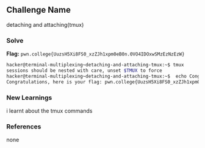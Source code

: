 ## Challenge Name
detaching and attaching(tmux)

### Solve
**Flag:** `pwn.college{UuzsH5Xi8FS0_xzZJh1xpm0eB0n.0VO4IDOxwSMzEzNzEzW}`

```bash
hacker@terminal-multiplexing~detaching-and-attaching-tmux:~$ tmux
sessions should be nested with care, unset $TMUX to force
hacker@terminal-multiplexing~detaching-and-attaching-tmux:~$  echo Congratulations, here is your flag: pwn.college{UuzsH5Xi8FS0_xzZJh1xpm0eB0n.0VO4IDOxwSMzEzNzEzW}
Congratulations, here is your flag: pwn.college{UuzsH5Xi8FS0_xzZJh1xpm0eB0n.0VO4IDOxwSMzEzNzEzW}
```

### New Learnings
i learnt about the tmux commands

### References 
none
